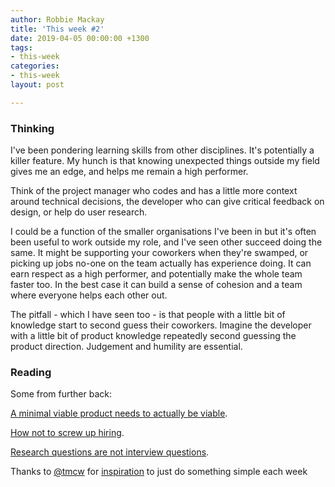 ```yaml
---
author: Robbie Mackay
title: 'This week #2'
date: 2019-04-05 00:00:00 +1300
tags:
- this-week
categories:
- this-week
layout: post

---
```

### Thinking

I've been pondering learning skills from other disciplines. It's potentially a killer feature. My hunch is that knowing unexpected things outside my field gives me an edge, and helps me remain a high performer.

Think of the project manager who codes and has a little more context around technical decisions, the developer who can give critical feedback on design, or help do user research.

I could be a function of the smaller organisations I've been in but it's often been useful to work outside my role, and I've seen other succeed doing the same. It might be supporting your coworkers when they're swamped, or picking up jobs no-one on the team actually has experience doing. It can earn respect as a high performer, and potentially make the whole team faster too. In the best case it can build a sense of cohesion and a team where everyone helps each other out.

The pitfall - which I have seen too - is that people with a little bit of knowledge start to second guess their coworkers. Imagine the developer with a little bit of product knowledge repeatedly second guessing the product direction. Judgement and humility are essential.

### Reading

Some from further back:

[A minimal viable product needs to actually be viable](https://uxdesign.cc/a-minimal-viable-product-needs-to-actually-be-viable-8d121e6f31bd?gi=be77603fcc12 "https://uxdesign.cc/a-minimal-viable-product-needs-to-actually-be-viable-8d121e6f31bd?gi=be77603fcc12").

[How not to screw up hiring](https://blog.doismellburning.co.uk/how-not-to-screw-up-hiring/ "https://blog.doismellburning.co.uk/how-not-to-screw-up-hiring/").

[Research questions are not interview questions](https://medium.com/mule-design/research-questions-are-not-interview-questions-7f90602eb533 "https://medium.com/mule-design/research-questions-are-not-interview-questions-7f90602eb533").

Thanks to [@tmcw](https://macwright.org) for [inspiration](https://macwright.org/2019/02/06/how-to-blog.html "How to blog") to just do something simple each week